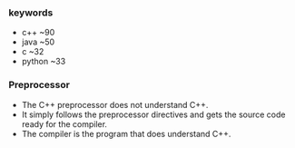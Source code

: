 ### keywords

- c++     ~90
- java    ~50
- c       ~32
- python  ~33

### Preprocessor

- The C++ preprocessor does not understand C++.
- It simply follows the preprocessor directives and gets the source code
  ready for the compiler.
- The compiler is the program that does understand C++.
